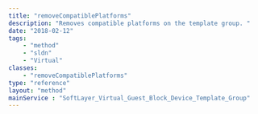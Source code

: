 ```yaml
---
title: "removeCompatiblePlatforms"
description: "Removes compatible platforms on the template group. "
date: "2018-02-12"
tags:
    - "method"
    - "sldn"
    - "Virtual"
classes:
    - "removeCompatiblePlatforms"
type: "reference"
layout: "method"
mainService : "SoftLayer_Virtual_Guest_Block_Device_Template_Group"
---
```

